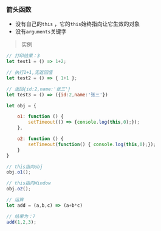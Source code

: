 ### 箭头函数

* 没有自己的`this` ，它的`this`始终指向让它生效的对象
* 没有`arguments`关键字

> 实例

```javascript
// 打印结果：3
let test1 = () => 1+2; 

// 执行1+1,无返回值
let test2 = () => { 1+1 }; 

// 返回{id:2,name:'张三'}
let test3 = () => ({id:2,name:'张三'})

let obj = {

	o1: function () {
		setTimeout(() => {console.log(this,0);});
	},

	o2: function () {
		setTimeout(function() { console.log(this,0);});
	}
}

// this指向obj
obj.o1();

// this指向Window
obj.o2();

// 运算
let add = (a,b,c) => (a+b*c)

// 结果为：7
add(1,2,3);
```
